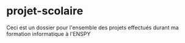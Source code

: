 # projet-scolaire
Ceci est un dossier pour l'ensemble des projets effectués durant ma formation informatique à l'ENSPY
